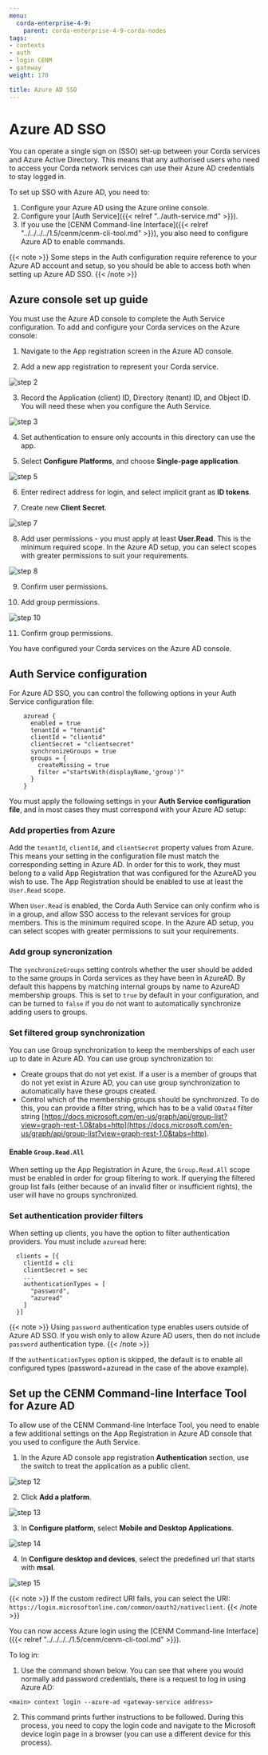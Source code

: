 ```yaml
---
menu:
  corda-enterprise-4-9:
    parent: corda-enterprise-4-9-corda-nodes
tags:
- contexts
- auth
- login CENM
- gateway
weight: 170

title: Azure AD SSO
---
```


# Azure AD SSO

You can operate a single sign on (SSO) set-up between your Corda services and Azure Active Directory. This means that any authorised users who need to access your Corda network services can use their Azure AD credentials to stay logged in.

To set up SSO with Azure AD, you need to:

1. Configure your Azure AD using the Azure online console.
2. Configure your [Auth Service]({{< relref "../auth-service.md" >}}).
3. If you use the [CENM Command-line Interface]({{< relref "../../../../1.5/cenm/cenm-cli-tool.md" >}}), you also need to configure Azure AD to enable commands.

{{< note >}}
Some steps in the Auth configuration require reference to your Azure AD account and setup, so you should be able to access both when setting up Azure AD SSO.
{{< /note >}}

## Azure console set up guide

You must use the Azure AD console to complete the Auth Service configuration. To add and configure your Corda services on the Azure console:

1. Navigate to the App registration screen in the Azure AD console.

2. Add a new app registration to represent your Corda service.

![step 2](azure-ad-sso/step2.png)

3. Record the Application (client) ID, Directory (tenant) ID, and Object ID. You will need these when you configure the Auth Service.

![step 3](azure-ad-sso/step3.png)

4. Set authentication to ensure only accounts in this directory can use the app.

5. Select **Configure Platforms**, and choose **Single-page application**.

![step 5](azure-ad-sso/step5.png)

6. Enter redirect address for login, and select implicit grant as **ID tokens**.

7. Create new **Client Secret**.

![step 7](azure-ad-sso/step7.png)

8. Add user permissions - you must apply at least **User.Read**. This is the minimum required scope. In the Azure AD setup, you can select scopes with greater permissions to suit your requirements.

![step 8](azure-ad-sso/step8.png)

9. Confirm user permissions.

10. Add group permissions.

![step 10](azure-ad-sso/step10.png)

11. Confirm group permissions.

You have configured your Corda services on the Azure AD console.

## Auth Service configuration

For Azure AD SSO, you can control the following options in your Auth Service configuration file:

```
    azuread {
      enabled = true
      tenantId = "tenantid"
      clientId = "clientid"
      clientSecret = "clientsecret"
      synchronizeGroups = true
      groups = {
        createMissing = true
        filter ="startsWith(displayName,'group')"
      }
    }
```

You must apply the following settings in your **Auth Service configuration file**, and in most cases they must correspond with your Azure AD setup:

### Add properties from Azure

Add the `tenantId`, `clientId`, and `clientSecret` property values from Azure. This means your setting in the configuration file must match the corresponding setting in Azure AD. In order for this to work, they must belong to a valid App Registration that was configured for the AzureAD you wish to use. The App Registration should be enabled to use at least the `User.Read` scope.

When `User.Read` is enabled, the Corda Auth Service can only confirm who is in a group, and allow SSO access to the relevant services for group members. This is the minimum required scope. In the Azure AD setup, you can select scopes with greater permissions to suit your requirements.

### Add group syncronization

The `synchronizeGroups` setting controls whether the user should be added to the same groups in Corda services as they have been in AzureAD. By default this happens by matching internal groups by name to AzureAD membership groups. This is set to `true` by default in your configuration, and can be turned to `false` if you do not want to automatically synchronize adding users to groups.

### Set filtered group synchronization

You can use Group synchronization to keep the memberships of each user up to date in Azure AD. You can use group synchronization to:

* Create groups that do not yet exist. If a user is a member of groups that do not yet exist in Azure AD, you can use group synchronization to automatically have these groups created.  
* Control which of the membership groups should be synchronized. To do this, you can provide a filter string, which has to be a valid `OData4` filter string [https://docs.microsoft.com/en-us/graph/api/group-list?view=graph-rest-1.0&tabs=http](https://docs.microsoft.com/en-us/graph/api/group-list?view=graph-rest-1.0&tabs=http).

#### Enable `Group.Read.All`

When setting up the App Registration in Azure, the `Group.Read.All` scope must be enabled in order for group filtering to work. If querying the filtered group list fails (either because of an invalid filter or insufficient rights), the user will have no groups synchronized.

### Set authentication provider filters

When setting up clients, you have the option to filter authentication providers. You must include `azuread` here:

```
  clients = [{
    clientId = cli
    clientSecret = sec
    ...
    authenticationTypes = [
      "password",
      "azuread"
    ]
  }]
```

{{< note >}}
Using `password` authentication type enables users outside of Azure AD SSO. If you wish only to allow Azure AD users, then do not include `password` authentication type.
{{< /note >}}

If the `authenticationTypes` option is skipped, the default is to enable all configured types (password+azuread in the case of the above example).

## Set up the CENM Command-line Interface Tool for Azure AD

To allow use of the CENM Command-line Interface Tool, you need to enable a few additional settings on the App Registration in Azure AD console that you used to configure the Auth Service.

1. In the Azure AD console app registration **Authentication** section, use the switch to treat the application as a public client.

![step 12](azure-ad-sso/step12.png)

2. Click **Add a platform**.

![step 13](azure-ad-sso/step13.png)

3. In **Configure platform**, select **Mobile and Desktop Applications**.

![step 14](azure-ad-sso/step14.png)

4. In **Configure desktop and devices**, select the predefined url that starts with **msal**.

![step 15](azure-ad-sso/step15.png)

{{< note >}}
If the custom redirect URI fails, you can select the URI: `https://login.microsoftonline.com/common/oauth2/nativeclient`.
{{< /note >}}

You can now access Azure login using the [CENM Command-line Interface]({{< relref "../../../../1.5/cenm/cenm-cli-tool.md" >}}).

To log in:

1. Use the command shown below. You can see that where you would normally add password credentials, there is a request to log in using Azure AD:

```
<main> context login --azure-ad <gateway-service address>
```

2. This command prints further instructions to be followed. During this process, you need to copy the login code and navigate to the Microsoft device login page in a browser (you can use a different device for this process).
